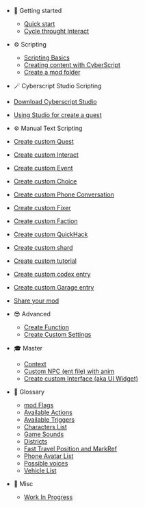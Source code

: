 - 📕 Getting started

  - [Quick start](quickstart.md)
  - [Cycle throught Interact](cycle-throught-interact.md)


- ⚙️ Scripting
  - [Scripting Basics](scripting-basics.md)
  - [Creating content with CyberScript](creating-content-with-cyberscript.md)
  - [Create a mod folder](create-an-mod-folder.md)
  
 - 🪄 Cyberscript Studio Scripting
 - [Download Cyberscript Studio](https://www.nexusmods.com/cyberpunk2077/mods/7214)
 - [Using Studio for create a quest](work-in-progress.md)

 - ⚙️ Manual Text Scripting
  
  - [Create custom Quest](create-custom-quest.md)
  - [Create custom Interact](create-custom-interact.md)
  - [Create custom Event](create-custom-event.md)
  - [Create custom Choice](create-custom-choice.md)
  - [Create custom Phone Conversation](create-custom-phone-conversation.md)
  - [Create custom Fixer](create-custom-fixer.md)
  - [Create custom Faction](create-custom-faction.md)
  - [Create custom QuickHack](create-custom-quickhack.md)
  - [Create custom shard](create-custom-shard.md)
  - [Create custom tutorial](create-custom-tutorial.md)
  - [Create custom codex entry](create-custom-codex.md)
  - [Create custom Garage entry](create-custom-garage-entry.md)
  - [Share your mod](share-your-mod.md)

- 😎 Advanced

  - [Create Function](create-function.md)
  - [Create Custom Settings](create-custom-settings.md)

- 🎓 Master

  - [Context](context.md)
  - [Custom NPC (ent file) with anim](custom-npc.md)
  - [Create custom Interface (aka UI Widget)](create-custom-interface.md)

- 📖 Glossary
  
  - [mod Flags](mod-flag.md)
  - [Available Actions](https://github.com/cyberscript77/release/blob/main/bin/x64/plugins/cyber_engine_tweaks/mods/cyberscript/mod/data/actiontemplate.json)
  - [Available Triggers](https://github.com/cyberscript77/release/blob/main/bin/x64/plugins/cyber_engine_tweaks/mods/cyberscript/mod/data/triggertemplate.json)
  - [Characters List](https://github.com/cyberscript77/release/blob/main/bin/x64/plugins/cyber_engine_tweaks/mods/cyberscript/mod/data/CharacterTable.xlsx?raw=true)
  - [Game Sounds](https://github.com/cyberscript77/release/blob/main/bin/x64/plugins/cyber_engine_tweaks/mods/cyberscript/mod/data/gamesounds.json)
  - [Districts](districts.md)
  - [Fast Travel Position and MarkRef](fasttravel-position.md)
  - [Phone Avatar List](phone-avatar-list.md)
  - [Possible voices](possible-voices.md)
  - [Vehicle List](vehicle-list.md)

- 🤖 Misc
  - [Work In Progress](work-in-progress.md)
